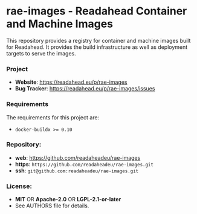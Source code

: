 # rae-images - Readahead Container and Machine Images

This repository provides a registry for container and machine images built
for Readahead. It provides the build infrastructure as well as deployment
targets to serve the images.

### Project

 * **Website**: <https://readahead.eu/p/rae-images>
 * **Bug Tracker**: <https://readahead.eu/p/rae-images/issues>

### Requirements

The requirements for this project are:

 * `docker-buildx >= 0.10`

### Repository:

 - **web**:   <https://github.com/readaheadeu/rae-images>
 - **https**: `https://github.com/readaheadeu/rae-images.git`
 - **ssh**:   `git@github.com:readaheadeu/rae-images.git`

### License:

 - **MIT** OR **Apache-2.0** OR **LGPL-2.1-or-later**
 - See AUTHORS file for details.
